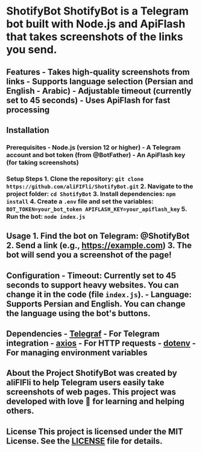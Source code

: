 # ShotifyBot ShotifyBot is a Telegram bot built with Node.js and ApiFlash that takes screenshots of the links you send.
## Features - Takes high-quality screenshots from links - Supports language selection (Persian and English - Arabic) - Adjustable timeout (currently set to 45 seconds) - Uses ApiFlash for fast processing 
## Installation 
### Prerequisites - Node.js (version 12 or higher) - A Telegram account and bot token (from @BotFather) - An ApiFlash key (for taking screenshots)
### Setup Steps 1. Clone the repository: ``` git clone https://github.com/aliFIFli/ShotifyBot.git ``` 2. Navigate to the project folder: ``` cd ShotifyBot ``` 3. Install dependencies: ``` npm install ``` 4. Create a `.env` file and set the variables: ``` BOT_TOKEN=your_bot_token APIFLASH_KEY=your_apiflash_key ``` 5. Run the bot: ``` node index.js ```
## Usage 1. Find the bot on Telegram: @ShotifyBot 2. Send a link (e.g., https://example.com) 3. The bot will send you a screenshot of the page!
## Configuration - **Timeout**: Currently set to 45 seconds to support heavy websites. You can change it in the code (file `index.js`). - **Language**: Supports Persian and English. You can change the language using the bot's buttons.
## Dependencies - [Telegraf](https://telegraf.js.org/) - For Telegram integration - [axios](https://axios-http.com/) - For HTTP requests - [dotenv](https://www.npmjs.com/package/dotenv) - For managing environment variables
## About the Project ShotifyBot was created by aliFIFli to help Telegram users easily take screenshots of web pages. This project was developed with love 💖 for learning and helping others.
## License This project is licensed under the MIT License. See the [LICENSE](LICENSE) file for details.
